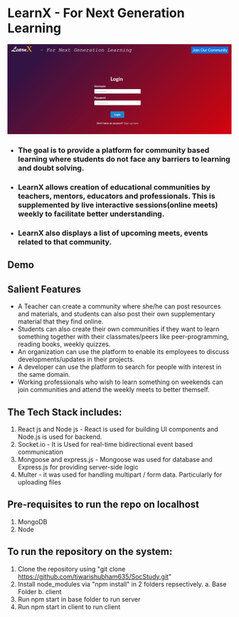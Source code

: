 # LearnX - For Next Generation Learning

![Screenshot](Snapshots/Login.jpg)

- ### The goal is to provide a platform for community based learning where students do not face any barriers to learning and doubt solving.
- ### LearnX allows creation of educational communities by teachers, mentors, educators and professionals. This is supplemented by live interactive sessions(online meets) weekly to facilitate better understanding.
- ### LearnX also displays a list of upcoming meets, events related to that community.

## Demo

## Salient Features

- A Teacher can create a community where she/he can post resources and materials, and students can also post their own supplementary material that they find online.
- Students can also create their own communities if they want to learn something together with their classmates/peers like peer-programming, reading books, weekly quizzes.
- An organization can use the platform to enable its employees to discuss developments/updates in their projects.
- A developer can use the platform to search for people with interest in the same domain.
- Working professionals who wish to learn something on weekends can join communities and attend the weekly meets to better themself.

## The Tech Stack includes:

1.  React js and Node js - React is used for building UI components and Node.js is used for backend.
2.  Socket.io - It is Used for real-time bidirectional event based communication
3.  Mongoose and express.js - Mongoose was used for database and Express.js for providing server-side logic
4.  Multer - it was used for handling multipart / form data. Particularly for uploading files

## Pre-requisites to run the repo on localhost

1.  MongoDB
2.  Node

## To run the repository on the system:

1.  Clone the repository using "git clone https://github.com/tiwarishubham635/SocStudy.git"
2.  Install node_modules via "npm install" in 2 folders repsectively.
    a. Base Folder
    b. client
3.  Run npm start in base folder to run server
4.  Run npm start in client to run client
